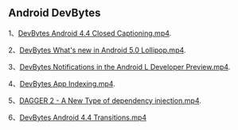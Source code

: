 ## Android DevBytes 

1、[DevBytes Android 4.4 Closed Captioning.mp4](http://pan.baidu.com/s/1i389gRN).

2、[DevBytes What's new in Android 5.0 Lollipop.mp4](http://pan.baidu.com/s/1qWI4mW8).

3、[DevBytes Notifications in the Android L Developer Preview.mp4](http://pan.baidu.com/s/1ntBiNwt).

4、[DevBytes App Indexing.mp4](http://pan.baidu.com/s/1mgMaqbm).

5、[DAGGER 2 - A New Type of dependency injection.mp4](http://pan.baidu.com/s/1to5WU).

6、[DevBytes Android 4.4 Transitions.mp4](http://pan.baidu.com/s/1i3y0c1B)